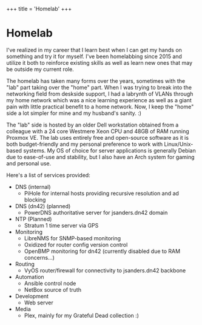 +++ 
title = 'Homelab'
+++

# Homelab

I've realized in my career that I learn best when I can get my hands on something and try it for myself. I've been homelabbing since 2015 and utilize it both to reinforce existing skills as well as learn new ones that may be outside my current role.

The homelab has taken many forms over the years, sometimes with the "lab" part taking over the "home" part. When I was trying to break into the networking field from deskside support, I had a labrynth of VLANs through my home network which was a nice learning experience as well as a giant pain with little practical benefit to a home network. Now, I keep the "home" side a lot simpler for mine and my husband's sanity. :)

The "lab" side is hosted by an older Dell workstation obtained from a colleague with a 24 core Westmere Xeon CPU and 48GB of RAM running Proxmox VE. The lab uses entirely free and open-source software as it is both budget-friendly and my personal preference to work with Linux/Unix-based systems. My OS of choice for server applications is generally Debian due to ease-of-use and stability, but I also have an Arch system for gaming and personal use.

Here's a list of services provided:

- DNS (internal)
    - PiHole for internal hosts providing recursive resolution and ad blocking
- DNS (dn42) (planned)
    - PowerDNS authoritative server for jsanders.dn42 domain
- NTP (Planned)
    - Stratum 1 time server via GPS
- Monitoring
    - LibreNMS for SNMP-based monitoring
    - Oxidized for router config version control
    - OpenBMP monitoring for dn42 (currently disabled due to RAM concerns...)
- Routing
    - VyOS router/firewall for connectivity to jsanders.dn42 backbone
- Automation
    - Ansible control node
    - NetBox source of truth
- Development
    - Web server
- Media
    - Plex, mainly for my Grateful Dead collection :)
